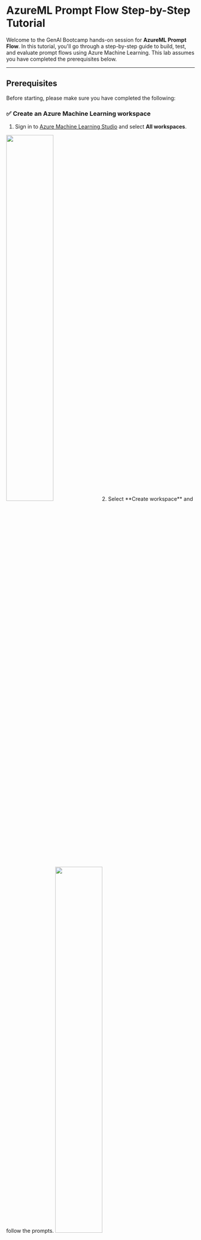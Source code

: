 # AzureML Prompt Flow Step-by-Step Tutorial

Welcome to the GenAI Bootcamp hands-on session for **AzureML Prompt Flow**. In this tutorial, you'll go through a step-by-step guide to build, test, and evaluate prompt flows using Azure Machine Learning. This lab assumes you have completed the prerequisites below.

---

## Prerequisites

Before starting, please make sure you have completed the following:

### ✅ Create an Azure Machine Learning workspace

1. Sign in to [Azure Machine Learning Studio](https://ml.azure.com) and select **All workspaces**.
 <img src="images/ml1.png"  width="50%"/>
2. Select **Create workspace** and follow the prompts.
 <img src="images/ml2.png"  width="50%"/>

### ✅ Create a compute instance

1. Navigate to your Azure ML workspace.
2. On the top right, select **New** > **Compute instance**.
 <img src="images/ml3.png"  width="50%"/>
3. Enter a name for your instance.
4. Keep default values unless instructed otherwise.
5. Select **Review + Create** > **Create**.
 <img src="images/ml4.png"  width="50%"/>

### ✅ Create an Azure OpenAI resource

1. In the [Azure portal](https://portal.azure.com/), select **Create a resource** and search for **Azure OpenAI**.
2. Select **Create**.
3. Fill out the form and click **Next**.
 <img src="images/ml5.png"  width="50%"/>
4. On the **Network** tab, choose **All networks**.
5. Click **Next**, then **Review + submit**.
6. Once deployment completes, click **Go to resource**.
 <img src="images/ml6.png"  width="70%"/>

### ✅ Deploy a model

1. Sign in to [Azure AI Foundry portal](https://ai.azure.com).
2. Select the created Azure OpenAI resource.
2. Under **Shared resources** on the left menu, select **Deployments**.
3. Select **Deploy model** and then **Deploy base model**.
 <img src="images/ml7.png"  width="50%"/>

4. Select `gpt-4o` model from the list.
5. Click **Deploy**.
 <img src="images/ml8.png"  width="50%"/>

---

## Part 1: Add Azure OpenAI Connection

1. In [Azure Machine Learning Studio](https://ml.azure.com), open your workspace.
2. From the left menu, go to **Connections**.
3. Click **Connect**.
 <img src="images/ml9.png"  width="40%"/>
4. Choose **Azure OpenAI** as the connection type.
5. Select your deployed Azure OpenAI resource.
6. Use the default authentication and click **Add connection**.
 <img src="images/ml10.png"  width="70%"/>
7. Close the page after the connection is established.

---

## Part 2: Clone a Sample Flow

1. From the left menu, select **Prompt flow**. Select **Create** under **Flows** tab.
 <img src="images/ml11.png"  width="40%"/>
2. Browse the sample flows in the **Explore gallery**.
3. Click **Clone** on the **Web Classification** tile to create your own version.
 <img src="images/ml12.png"  width="70%"/>
---

## Part 3: Authoring Your Prompt Flow

1. On the flow authoring page, select **Start compute session**.
 <img src="images/ml13.png"  width="80%"/>
2. Familiarize yourself with the authoring interface:

   * **Flow**: The main canvas to edit nodes, prompts, inputs, and outputs.
   * **Files**: File explorer for the flow. You can create/upload/download files here.
   * **Graph**: Visual representation of the prompt flow pipeline.
   * Enable **Raw file mode** to edit code or prompts directly in files.
 <img src="images/ml14.png"  width="70%"/>

---

## Part 4: Run the Prompt Flow

1. For each LLM node (e.g., `summarize_text_content`, `classify_with_llm`), select your Azure OpenAI **Connection**.
 <img src="images/ml15.png"  width="70%"/>
2. To test a single node:

   * Click the **Run** icon on the node.
    <img src="images/ml16.png"  width="50%"/>
3. To test the entire flow:

   * Click the **Run** button on the top menu bar.
 <img src="images/ml17.png"  width="70%"/>

---

## Part 5: View Flow Outputs

1. Select **View outputs** on the top banner.
 <img src="images/ml18.png"  width="70%"/>
2. Review detailed execution information.
3. On the **Outputs** tab, check the predicted **category** and **evidence** for each input URL.
 <img src="images/ml19.png"  width="70%"/>

---

## Part 6: Evaluate with Test Data

1. Select **Evaluate** from the top menu.
2. On the **Basic settings** screen, enter a run name (optional), then click **Next**.
3. On the **Batch run settings** screen:

   * Click **Add new data**.
   * Upload the `data.csv` file from this folder.
   * Click **Add**.
    <img src="images/ml20.png"  width="70%"/>
4. On the **Select evaluation** screen:

   * Choose **Classification Accuracy Evaluation**.
    <img src="images/ml21.png"  width="70%"/>
5. On the **Configure evaluation** screen:

   * Map `groundtruth` to `${data.category}`.
   * Map `prediction` to `${run.outputs.category}`.
   * Click **Next**, then **Submit**.

 <img src="images/ml22.png"  width="70%"/>
---

## Part 7: Visualize Results

1. After submitting, go to **View run list**.
2. Wait for the batch run to complete.
3. Select the checkbox next to your run and choose **Visualize outputs**.
 <img src="images/ml23.png"  width="70%"/>
4. On the **Visualize outputs** screen:

   * Enable the eye icon to append results.

 <img src="images/ml24.png"  width="70%"/>
  <img src="images/ml25.png"  width="70%"/>

🎉 That's it! You've successfully created, tested, and evaluated a prompt flow in AzureML. Explore more flows or try authoring your own from scratch!

---

## References
[Create and deploy an Azure OpenAI](https://learn.microsoft.com/en-us/azure/ai-foundry/openai/how-to/create-resource?pivots=web-portal)
[Get started with prompt flow](https://learn.microsoft.com/en-us/azure/machine-learning/prompt-flow/get-started-prompt-flow?view=azureml-api-2)
[Create ML resources to get started](https://learn.microsoft.com/en-us/azure/machine-learning/quickstart-create-resources?view=azureml-api-2)